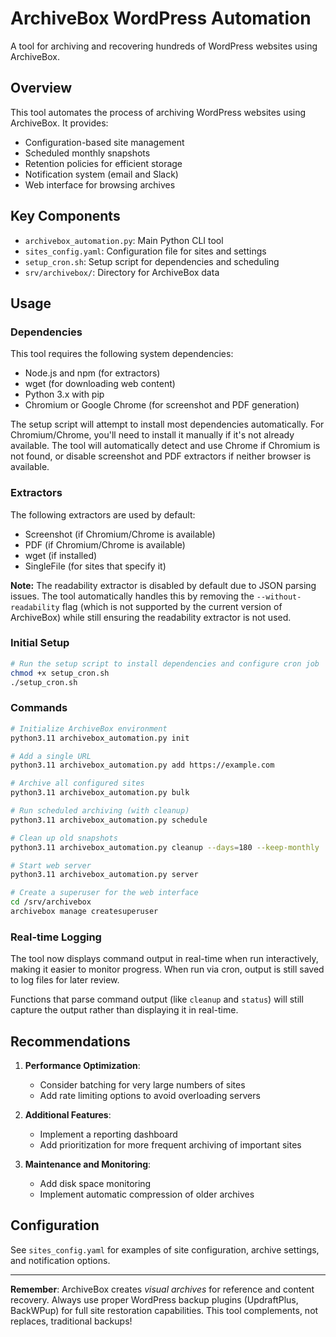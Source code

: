 # ArchiveBox WordPress Automation

A tool for archiving and recovering hundreds of WordPress websites using ArchiveBox.

## Overview

This tool automates the process of archiving WordPress websites using ArchiveBox. It provides:

- Configuration-based site management
- Scheduled monthly snapshots
- Retention policies for efficient storage
- Notification system (email and Slack)
- Web interface for browsing archives

## Key Components

- `archivebox_automation.py`: Main Python CLI tool
- `sites_config.yaml`: Configuration file for sites and settings
- `setup_cron.sh`: Setup script for dependencies and scheduling
- `srv/archivebox/`: Directory for ArchiveBox data

## Usage

### Dependencies

This tool requires the following system dependencies:
- Node.js and npm (for extractors)
- wget (for downloading web content)
- Python 3.x with pip
- Chromium or Google Chrome (for screenshot and PDF generation)

The setup script will attempt to install most dependencies automatically. For Chromium/Chrome, you'll need to install it manually if it's not already available. The tool will automatically detect and use Chrome if Chromium is not found, or disable screenshot and PDF extractors if neither browser is available.

### Extractors

The following extractors are used by default:
- Screenshot (if Chromium/Chrome is available)
- PDF (if Chromium/Chrome is available)
- wget (if installed)
- SingleFile (for sites that specify it)

**Note:** The readability extractor is disabled by default due to JSON parsing issues. The tool automatically handles this by removing the `--without-readability` flag (which is not supported by the current version of ArchiveBox) while still ensuring the readability extractor is not used.

### Initial Setup

```bash
# Run the setup script to install dependencies and configure cron job
chmod +x setup_cron.sh
./setup_cron.sh
```

### Commands

```bash
# Initialize ArchiveBox environment
python3.11 archivebox_automation.py init

# Add a single URL
python3.11 archivebox_automation.py add https://example.com

# Archive all configured sites
python3.11 archivebox_automation.py bulk

# Run scheduled archiving (with cleanup)
python3.11 archivebox_automation.py schedule

# Clean up old snapshots
python3.11 archivebox_automation.py cleanup --days=180 --keep-monthly

# Start web server
python3.11 archivebox_automation.py server

# Create a superuser for the web interface 
cd /srv/archivebox
archivebox manage createsuperuser
```

### Real-time Logging

The tool now displays command output in real-time when run interactively, making it easier to monitor progress. When run via cron, output is still saved to log files for later review.

Functions that parse command output (like `cleanup` and `status`) will still capture the output rather than displaying it in real-time.

## Recommendations

1. **Performance Optimization**:
   - Consider batching for very large numbers of sites
   - Add rate limiting options to avoid overloading servers

2. **Additional Features**:
   - Implement a reporting dashboard
   - Add prioritization for more frequent archiving of important sites

3. **Maintenance and Monitoring**:
   - Add disk space monitoring
   - Implement automatic compression of older archives

## Configuration

See `sites_config.yaml` for examples of site configuration, archive settings, and notification options.

---

**Remember**: ArchiveBox creates *visual archives* for reference and content recovery. Always use proper WordPress backup plugins (UpdraftPlus, BackWPup) for full site restoration capabilities. This tool complements, not replaces, traditional backups!